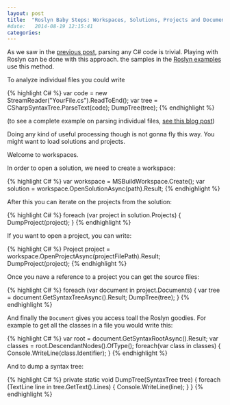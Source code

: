 ```yaml
---
layout: post
title:  "Roslyn Baby Steps: Workspaces, Solutions, Projects and Documents"
#date:   2014-08-19 12:15:41
categories:
---
```


As we saw in the [previous post](), parsing any C# code is trivial. Playing with Roslyn can be done with this approach. the samples in the [Roslyn examples]() use this method.

To analyze individual files you could write

{% highlight C# %}
var code = new StreamReader("YourFile.cs").ReadToEnd();
var tree = CSharpSyntaxTree.ParseText(code);
DumpTree(tree);
{% endhighlight %}

(to see a complete example on parsing individual files, [see this blog post](http://blog.filipekberg.se/2011/10/20/using-roslyn-to-parse-c-code-files/))

Doing any kind of useful processing though is not gonna fly this way. You might want to load solutions and projects.

Welcome to workspaces.

In order to open a solution, we need to create a workspace:

{% highlight C# %}
var workspace = MSBuildWorkspace.Create();
var solution = workspace.OpenSolutionAsync(path).Result;
{% endhighlight %}

After this you can iterate on the projects from the solution:

{% highlight C# %}
foreach (var project in solution.Projects)
{
    DumpProject(project);
}
{% endhighlight %}

If you want to open a project, you can write:

{% highlight C# %}
Project project = workspace.OpenProjectAsync(projectFilePath).Result;
DumpProject(project);
{% endhighlight %}

Once you nave a reference to a project you can get the source files:

{% highlight C# %}
foreach (var document in project.Documents)
{
    var tree = document.GetSyntaxTreeAsync().Result;
    DumpTree(tree);
}
{% endhighlight %}

And finally the `Document` gives you access toall the Roslyn goodies. For example to get all the classes in a file you would write this:

{% highlight C# %}
var root = document.GetSyntaxRootAsync().Result;
var classes = root.DescendantNodes().OfType<ClassDeclarationSyntax>();
foreach(var class in classes)
{
    Console.WriteLine(class.Identifier);
}
{% endhighlight %}

And to dump a syntax tree:

{% highlight C# %}
private static void DumpTree(SyntaxTree tree)
{
    foreach (TextLine line in tree.GetText().Lines)
    {
        Console.WriteLine(line);
    }
}
{% endhighlight %}
